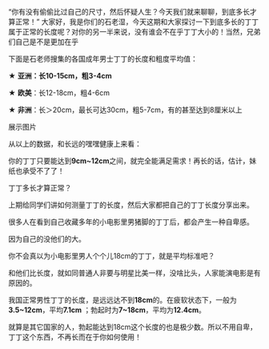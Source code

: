 “你有没有偷偷比过自己的尺寸，然后怀疑人生？今天我们就来聊聊，到底多长才算正常！”
大家好，我是你们的石老湿，今天这期和大家探讨一下到底多长的丁丁属于正常的长度呢？对你的另一半来说，没有谁会不在乎丁丁大小的！当然，兄弟们自己是不是更加在乎




下面是石老师搜集的各国成年男士丁丁的长度和粗度平均值：

★ **亚洲：长10-15cm，粗3-4cm**

★ **欧美**：长12-18cm，粗4-6cm

★ **非洲**：长＞20cm，最长可达30cm，粗5-7cm，有的甚至达到8厘米以上

展示图片


从以上的数据，和长远的嘿嘿健康上来看：

你的丁丁只要能达到**9cm~12cm**之间，就完全能满足需求！再长的话，估计，妹纸也承受不了了！

丁丁多长才算正常？


上期给同学们讲如何测量丁丁的长度，然后大家都把自己的丁丁长度分享出来。

很多人在看到自己收藏多年的小电影里男猪脚的丁丁后，都会产生一种自卑感。

因为自己的没他们的大。

你不会真以为小电影里男人个个儿18cm的丁丁，就是平均标准吧？

和他们比长度，就如同普通人非要与明星比美一样，没啥比头，人家能演电影是有原因的。

我国正常男性丁丁的长度，是远远达不到**18cm**的。在疲软状态下，一般为**3.5~12cm**，平均**7.1cm** ；勃起时为**7~18cm**，平均为**12.4cm**。

就算是其它国家的人，勃起能达到18cm这个长度的也是极少数。所以不用自卑，丁丁这个东西，不再长而在于你如何使用！
